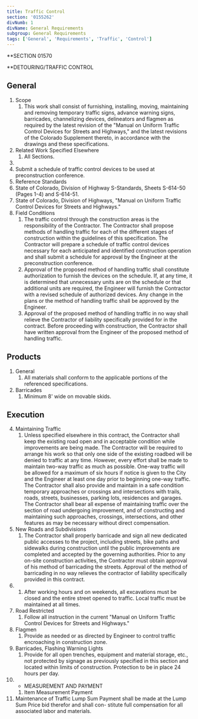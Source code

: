 ```yaml
---
title: Traffic Control
section: '0155262'
divNumb: 1
divName: General Requirements
subgroup: General Requirements
tags: ['General', 'Requirements', 'Traffic', 'Control']
---
```



 **SECTION 01570

 **DETOURING/TRAFFIC CONTROL

## General

01. Scope 
    1. This work shall consist of furnishing, installing, moving, maintaining and removing temporary traffic signs, advance warning signs, barricades, channelizing devices, delineators and flagmen as required by the latest revision of the "Manual on Uniform Traffic Control Devices for Streets and Highways," and the latest revisions of the Colorado Supplement thereto, in accordance with the drawings and these specifications.
02. Related Work Specified Elsewhere
    1. All Sections.
03.
   1. Submit a schedule of traffic control devices to be used at preconstruction conference.
04. Reference Standards
   1. State of Colorado, Division of Highway S-Standards, Sheets S-614-50 (Pages 1-4) and S-614-51.
   1. State of Colorado, Division of Highways, "Manual on Uniform Traffic Control Devices for Streets and Highways."
05. Field Conditions
    1. The traffic control through the construction areas is the responsibility of the Contractor. The Contractor shall propose methods of handling traffic for each of the different stages of construction within the guidelines of this specification. The Contractor will prepare a schedule of traffic control devices necessary for each anticipated and identified construction operation and shall submit a schedule for approval by the Engineer at the preconstruction conference.
    1. Approval of the proposed method of handling traffic shall constitute authorization to furnish the devices on the schedule. If, at any time, it is determined that unnecessary units are on the schedule or that additional units are required, the Engineer will furnish the Contractor with a revised schedule of authorized devices. Any change in the plans or the method of handling traffic shall be approved by the Engineer.
    1. Approval of the proposed method of handling traffic in no way shall relieve the Contractor of liability specifically provided for in the contract. Before proceeding with construction, the Contractor shall have written approval from the Engineer of the proposed method of handling traffic.

## Products

1. General
    1. All materials shall conform to the applicable portions of the referenced specifications.
02. Barricades
    1. Minimum 8' wide on movable skids.
   
## Execution

4.  Maintaining Traffic
    1. Unless specified elsewhere in this contract, the Contractor shall keep the existing road open and in acceptable condition while improvements are being made. The Contractor will be required to arrange his work so that only one side of the existing roadbed will be denied to traffic at any time. However, every effort shall be made to maintain two-way traffic as much as possible. One-way traffic will be allowed for a maximum of six hours if notice is given to the City and the Engineer at least one day prior to beginning one-way traffic. The Contractor shall also provide and maintain in a safe condition temporary approaches or crossings and intersections with trails, roads, streets, businesses, parking lots, residences and garages. The Contractor shall bear all expense of maintaining traffic over the section of road undergoing improvement, and of constructing and maintaining such approaches, crossings, intersections, and other features as may be necessary without direct compensation.
5.  New Roads and Subdivisions
    1. The Contractor shall properly barricade and sign all new dedicated public accesses to the project, including streets, bike paths and sidewalks during construction until the public improvements are completed and accepted by the governing authorities. Prior to any on-site construction activities, the Contractor must obtain approval of his method of barricading the streets. Approval of the method of barricading in no way relieves the contractor of liability specifically provided in this contract.
6.  
    1. After working hours and on weekends, all excavations must be closed and the entire street opened to traffic. Local traffic must be maintained at all times.
7.  Road Restricted
    1. Follow all instruction in the current "Manual on Uniform Traffic Control Devices for Streets and Highways."
8.  Flagmen
    1. Provide as needed or as directed by Engineer to control traffic encroaching in construction zone.
9.  Barricades, Flashing Warning Lights
    1. Provide for all open trenches, equipment and material storage, etc., not protected by signage as previously specified in this section and located within limits of construction. Protection to be in place 24 hours per day.
10. - MEASUREMENT AND PAYMENT
    1. Item Measurement Payment
   1. Maintenance of Traffic Lump Sum Payment shall be made at the Lump Sum Price bid therefor and shall con- stitute full compensation for all associated labor and materials.
    
